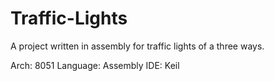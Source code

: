# Traffic-Lights
A project written in assembly for traffic lights of a three ways.

Arch: 8051
Language: Assembly
IDE: Keil

